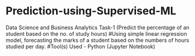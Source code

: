 # Prediction-using-Supervised-ML
Data Science and Business Analytics Task-1 (Predict the percentage of an student based on the no. of study hours) 
#Using simple linear regression model, forecasting the marks of a student based on the numbers of hours studied per day. 
#Tool(s) Used - Python (Jupyter Notebook)
